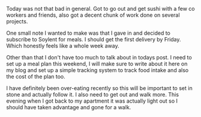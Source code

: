 Today was not that bad in general. Got to go out and get sushi with a few co workers and friends,
also got a decent chunk of work done on several projects.

One small note I wanted to make was that I gave in and decided to subscribe to Soylent for meals. I should
get the first delivery by Friday. Which honestly feels like a whole week away.

Other than that I don't have too much to talk about in todays post. I need to set up a meal plan this weekend, I will
make sure to write about it here on my blog and set up a simple tracking system to track food intake and also
the cost of the plan too.

I have definitely been over-eating recently so this will be important to set in stone and actually follow it. I also need to get out and walk more. This evening when I got back to my apartment it was actually light out so I should have taken advantage and gone for a walk.
